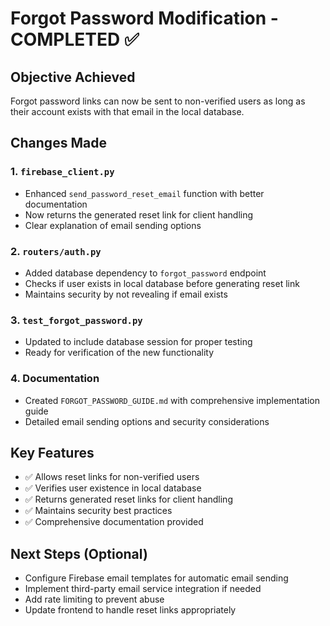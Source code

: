 # Forgot Password Modification - COMPLETED ✅

## Objective Achieved
Forgot password links can now be sent to non-verified users as long as their account exists with that email in the local database.

## Changes Made

### 1. `firebase_client.py`
- Enhanced `send_password_reset_email` function with better documentation
- Now returns the generated reset link for client handling
- Clear explanation of email sending options

### 2. `routers/auth.py`
- Added database dependency to `forgot_password` endpoint
- Checks if user exists in local database before generating reset link
- Maintains security by not revealing if email exists

### 3. `test_forgot_password.py`
- Updated to include database session for proper testing
- Ready for verification of the new functionality

### 4. Documentation
- Created `FORGOT_PASSWORD_GUIDE.md` with comprehensive implementation guide
- Detailed email sending options and security considerations

## Key Features
- ✅ Allows reset links for non-verified users
- ✅ Verifies user existence in local database
- ✅ Returns generated reset links for client handling
- ✅ Maintains security best practices
- ✅ Comprehensive documentation provided

## Next Steps (Optional)
- Configure Firebase email templates for automatic email sending
- Implement third-party email service integration if needed
- Add rate limiting to prevent abuse
- Update frontend to handle reset links appropriately
